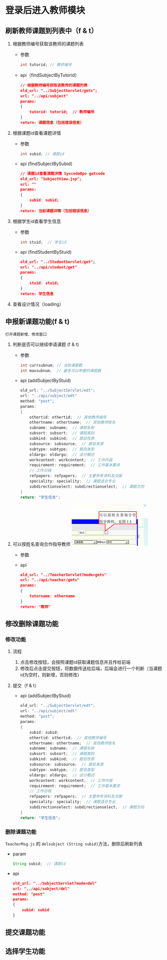 # 登录后进入教师模块



## 刷新教师课题到列表中（f & t）

1. 根据教师编号获取该教师的课题列表

   - 参数
     ```java
     int tutorid; // 教师编号
     ```

   - api（findSubjectByTutorid）
     ```json
     // 根据教师编号获取该教师的课题列表
     old_url: "../SubjectServlet/gets";
     url: "../api/subject"
     params:
     {
         tutorid: tutorid;  // 教师编号
     }
     return: 课题信息（包括错误信息）
     ```

2. 根据课题id查看课题详情 

   - 参数
     ```java
     int subid; // 课题id
     ```

   - api (findSubjectBySubid)
     ```json
     // 课题id查看课题详情 SyscodeBpo getcode
     old_url: "SubjectView.jsp";
     url: ""
     params:
     {
         subid: subid;
     }
     return: 当前课题详情（包括错误信息）
     ```

3. 根据学生id查看学生信息

   - 参数
     ```java
     int stuid;  // 学生id
     ```

   - api (findStudentByStuid)
     ```json
     old_url: "../StudentServlet/get";
     url: "../api/student/get"
     params:
     {
         stuid: stuid;
     }
     return: 学生信息
     ```

4. 查看设计情况（loading）

## 申报新课题功能(f & t)

```tex
打开课题新增、修改窗口
```

1. 判断是否可以继续申请课题 (f & t)

   - 参数
     ```java
     int currsubnum; // 当前课题数
     int maxsubnum;  // 最多可以申报的课题数
     ```


   - api (addSubjectByStuid)
     ```java
     old_url: "../SubjectServlet/edt";
     url: "../api/subject/edt"
     method: "post";
     params:
     {
         othertid: othertid;  // 其他教师编号
         othertname: othertname;  // 其他教师姓名
         subname: subname;  // 课题名称
         subsort: subsort;  // 课题类别
         subkind: subkind;  // 题目性质
         subsource: subsource;  // 题目来源
         subtype: subtype;  // 题目类型
         oldargu: oldargu;  // 设计概述
         workcontent: workcontent;  // 工作内容
         requirement: requirement;  // 工作基本要求
         // 工作日程
         refpapers: refpapers;  // 主要参考资料及文献
         speciality: speciality;  // 课题适合专业
         subdirectionselect: subdirectionselect;  // 课题方向
     }
     return: "学生信息";
     ```
     


2. 可以按姓名查询合作指导教师
   ![image-20230419192004418](教师模块api.assets/image-20230419192004418.png)

   - 参数

   - api
     ```json
     old_url: "../TeacherServlet?mode=gets"
     url: "../api/teacher/gets"
     params:
     {
         tutorname: othername
     }
     return: "教师"
     ```

     

## 修改删除课题功能

### 修改功能

1. 流程

   1. 点击修改按钮，会按照课题id获取课题信息并且传给前端
   2. 修改后点击提交按钮，将数据传送给后端，后端会进行一个判断（当课题id为空时，则新增，否则修改）

2. 提交（f & t）

   - api (addSubjectByStuid)

     ```java
     old_url: "../SubjectServlet/edt";
     url: "../api/subject/edt"
     method: "post";
     params:
     {
         subid: subid;
         othertid: othertid;  // 其他教师编号
         othertname: othertname;  // 其他教师姓名
         subname: subname;  // 课题名称
         subsort: subsort;  // 课题类别
         subkind: subkind;  // 题目性质
         subsource: subsource;  // 题目来源
         subtype: subtype;  // 题目类型
         oldargu: oldargu;  // 设计概述
         workcontent: workcontent;  // 工作内容
         requirement: requirement;  // 工作基本要求
         // 工作日程
         refpapers: refpapers;  // 主要参考资料及文献
         speciality: speciality;  // 课题适合专业
         subdirectionselect: subdirectionselect;  // 课题方向
     }
     return: "学生信息";
     ```



### 删除课题功能

`TeacherMsg.js` 的 `delsubject (String subid)`方法，删除后刷新列表

- param
  ```java
  String subid;  // 课题id
  ```

- api
  ```json
  old_url: "../SubjectServlet?mode=del"
  url: "../api/subject/del"
  method: "post"
  params:
  {
      subid: subid
  }
  ```

  



## 提交课题功能

## 选择学生功能































